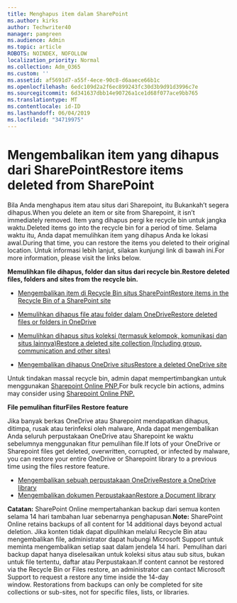 ```yaml
---
title: Menghapus item dalam SharePoint
ms.author: kirks
author: Techwriter40
manager: pamgreen
ms.audience: Admin
ms.topic: article
ROBOTS: NOINDEX, NOFOLLOW
localization_priority: Normal
ms.collection: Adm_O365
ms.custom: ''
ms.assetid: af5691d7-a55f-4ece-90c8-d6aaece66b1c
ms.openlocfilehash: 6edc109d2a2f6ec899243fc30d3b9d91d3996c7e
ms.sourcegitcommit: 6d341637dbb14e90726a1ce1d68f077ace9bb765
ms.translationtype: MT
ms.contentlocale: id-ID
ms.lasthandoff: 06/04/2019
ms.locfileid: "34719975"
---
```

# <a name="restore-items-deleted-from-sharepoint"></a><span data-ttu-id="634ee-102">Mengembalikan item yang dihapus dari SharePoint</span><span class="sxs-lookup"><span data-stu-id="634ee-102">Restore items deleted from SharePoint</span></span>

<span data-ttu-id="634ee-103">Bila Anda menghapus item atau situs dari Sharepoint, itu Bukankah&rsquo;t segera dihapus.</span><span class="sxs-lookup"><span data-stu-id="634ee-103">When you delete an item or site from Sharepoint, it isn&rsquo;t immediately removed.</span></span> <span data-ttu-id="634ee-104">Item yang dihapus pergi ke recycle bin untuk jangka waktu.</span><span class="sxs-lookup"><span data-stu-id="634ee-104">Deleted items go into the recycle bin for a period of time.</span></span> <span data-ttu-id="634ee-105">Selama waktu itu, Anda dapat memulihkan item yang dihapus Anda ke lokasi awal.</span><span class="sxs-lookup"><span data-stu-id="634ee-105">During that time, you can restore the items you deleted to their original location.</span></span> <span data-ttu-id="634ee-106">Untuk informasi lebih lanjut, silakan kunjungi link di bawah ini.</span><span class="sxs-lookup"><span data-stu-id="634ee-106">For more information, please visit the links below.</span></span></p> <p><span data-ttu-id="634ee-107"><strong>Memulihkan file dihapus, folder dan situs dari recycle bin.</strong></span><span class="sxs-lookup"><span data-stu-id="634ee-107"><strong>Restore deleted files, folders and sites from the recycle bin. </strong></span></span></p> <ul> <li style="font-weight: 400;"><span data-ttu-id="634ee-108"><a href="https://support.office.com/en-us/article/restore-deleted-items-from-the-site-collection-recycle-bin-5fa924ee-16d7-487b-9a0a-021b9062d14b?ui=en-US&amp;rs=en-US&amp;ad=US">Mengembalikan item di Recycle Bin situs SharePoint</a></span><span class="sxs-lookup"><span data-stu-id="634ee-108"><a href="https://support.office.com/en-us/article/restore-deleted-items-from-the-site-collection-recycle-bin-5fa924ee-16d7-487b-9a0a-021b9062d14b?ui=en-US&amp;rs=en-US&amp;ad=US">Restore items in the Recycle Bin of a SharePoint site</a></span></span></li> </ul> <ul> <li style="font-weight: 400;"><span data-ttu-id="634ee-109"><a href="https://support.office.com/en-us/article/Restore-deleted-files-or-folders-in-OneDrive-949ada80-0026-4db3-a953-c99083e6a84f">Memulihkan dihapus file atau folder dalam OneDrive</a></span><span class="sxs-lookup"><span data-stu-id="634ee-109"><a href="https://support.office.com/en-us/article/Restore-deleted-files-or-folders-in-OneDrive-949ada80-0026-4db3-a953-c99083e6a84f">Restore deleted files or folders in OneDrive</a></span></span></li> </ul> <ul> <li style="font-weight: 400;"><span data-ttu-id="634ee-110"><a href="https://docs.microsoft.com/sharepoint/restore-deleted-site-collection">Memulihkan dihapus situs koleksi (termasuk kelompok, komunikasi dan situs lainnya)</a></span><span class="sxs-lookup"><span data-stu-id="634ee-110"><a href="https://docs.microsoft.com/sharepoint/restore-deleted-site-collection">Restore a deleted site collection (Including group, communication and other sites)</a></span></span></li> </ul> <ul> <li style="font-weight: 400;"><span data-ttu-id="634ee-111"><a href="https://docs.microsoft.com/en-us/onedrive/restore-deleted-onedrive">Mengembalikan dihapus OneDrive situs</a></span><span class="sxs-lookup"><span data-stu-id="634ee-111"><a href="https://docs.microsoft.com/en-us/onedrive/restore-deleted-onedrive">Restore a deleted OneDrive site</a></span></span></li> </ul> <p><span data-ttu-id="634ee-112">Untuk tindakan massal recycle bin, admin dapat mempertimbangkan untuk menggunakan <a href="https://docs.microsoft.com/en-us/powershell/sharepoint/sharepoint-pnp/sharepoint-pnp-cmdlets?view=sharepoint-ps">Sharepoint Online PNP.</a></span><span class="sxs-lookup"><span data-stu-id="634ee-112">For bulk recycle bin actions, admins may consider using <a href="https://docs.microsoft.com/en-us/powershell/sharepoint/sharepoint-pnp/sharepoint-pnp-cmdlets?view=sharepoint-ps">Sharepoint Online PNP.</a></span></span></p> <p><span data-ttu-id="634ee-113"><strong>File pemulihan fitur</strong></span><span class="sxs-lookup"><span data-stu-id="634ee-113"><strong>Files Restore feature</strong></span></span></p> <p><span data-ttu-id="634ee-114">Jika banyak berkas OneDrive atau Sharepoint mendapatkan dihapus, ditimpa, rusak atau terinfeksi oleh malware, Anda dapat mengembalikan Anda seluruh perpustakaan OneDrive atau Sharepoint ke waktu sebelumnya&nbsp;menggunakan fitur pemulihan file.</span><span class="sxs-lookup"><span data-stu-id="634ee-114">If lots of your OneDrive or Sharepoint files get deleted, overwritten, corrupted, or infected by malware, you can restore your entire OneDrive or Sharepoint library to a previous time&nbsp;using the files restore feature.</span></span></p> <ul> <li><span data-ttu-id="634ee-115"><a href="https://support.office.com/en-us/article/restore-your-onedrive-fa231298-759d-41cf-bcd0-25ac53eb8a15">Mengembalikan sebuah perpustakaan OneDrive</a></span><span class="sxs-lookup"><span data-stu-id="634ee-115"><a href="https://support.office.com/en-us/article/restore-your-onedrive-fa231298-759d-41cf-bcd0-25ac53eb8a15">Restore a OneDrive library</a></span></span></li> <li><span data-ttu-id="634ee-116"><a href="https://support.office.com/en-us/article/restore-a-document-library-317791c3-8bd0-4dfd-8254-3ca90883d39a?ui=en-US&amp;rs=en-US&amp;ad=US">Mengembalikan dokumen Perpustakaan</a></span><span class="sxs-lookup"><span data-stu-id="634ee-116"><a href="https://support.office.com/en-us/article/restore-a-document-library-317791c3-8bd0-4dfd-8254-3ca90883d39a?ui=en-US&amp;rs=en-US&amp;ad=US">Restore a Document library</a></span></span></li> </ul> <p><span data-ttu-id="634ee-117"><strong>Catatan:</strong> SharePoint Online mempertahankan backup dari semua konten selama 14 hari tambahan luar sebenarnya penghapusan.</span><span class="sxs-lookup"><span data-stu-id="634ee-117"><strong>Note:</strong> SharePoint Online retains backups of all content for 14 additional days beyond actual deletion.</span></span> <span data-ttu-id="634ee-118">Jika konten tidak dapat dipulihkan melalui Recycle Bin atau mengembalikan file, administrator dapat hubungi Microsoft Support untuk meminta mengembalikan setiap saat dalam jendela 14 hari. &nbsp;Pemulihan dari backup dapat hanya diselesaikan untuk koleksi situs atau sub situs, bukan untuk file tertentu, daftar atau Perpustakaan.</span><span class="sxs-lookup"><span data-stu-id="634ee-118">If content cannot be restored via the Recycle Bin or Files restore, an administrator can contact Microsoft Support to request a restore any time inside the 14-day window.&nbsp;Restorations from backups can only be completed for site collections or sub-sites, not for specific files, lists, or libraries.</span></span></p>
